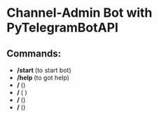 # Channel-Admin Bot with PyTelegramBotAPI

## Commands:
- <B>/start </B> (to start bot)
- <B>/help </B> (to got help)
- <B>/ </B> ()
- <B>/ </B> ( )
- <B>/ </B> ()
- <B>/ </B> ()

![]()
<br>

![]()
<br>

![]()
<br>

![]()
<br>

![]()
<br>

![]()
<br>

![]()
<br>
